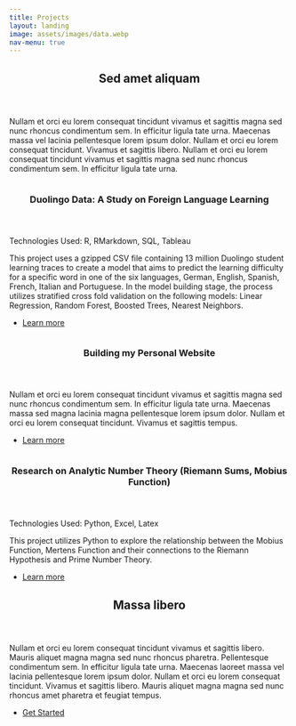 ```yaml
---
title: Projects
layout: landing
image: assets/images/data.webp
nav-menu: true
---
```


<!-- Main -->
<div id="main">

<!-- One -->
<section id="one">
	<div class="inner">
		<header class="major">
			<h2>Sed amet aliquam</h2>
		</header>
		<p>Nullam et orci eu lorem consequat tincidunt vivamus et sagittis magna sed nunc rhoncus condimentum sem. In efficitur ligula tate urna. Maecenas massa vel lacinia pellentesque lorem ipsum dolor. Nullam et orci eu lorem consequat tincidunt. Vivamus et sagittis libero. Nullam et orci eu lorem consequat tincidunt vivamus et sagittis magna sed nunc rhoncus condimentum sem. In efficitur ligula tate urna.</p>
	</div>
</section>

<!-- Middle -->
<section id="two" class="spotlights">
	<section>
		<a href="PSTAT-131-Final-Project-.html" class="image">
			<img src="{% link assets/images/duolingo.png %}" alt="" data-position="center center" />
		</a>
		<div class="content">
			<div class="inner">
				<header class="major">
					<h3>
Duolingo Data: A Study on Foreign Language Learning</h3>
				</header>
				<p> Technologies Used: R, RMarkdown, SQL, Tableau </p>
				<p>This project uses a gzipped CSV file containing 13 million Duolingo student learning traces to create a model that aims to predict the learning difficulty for a specific word in one of the six languages, German, English, Spanish, French, Italian and Portuguese. In the model building stage, the process utilizes stratified cross fold validation on the following models: Linear Regression, Random Forest, Boosted Trees, Nearest Neighbors.</p>
				<ul class="actions">
					<li><a href="PSTAT-131-Final-Project-.html" class="button">Learn more</a></li>
				</ul>
			</div>
		</div>
	</section>
	<section>
		<a href="generic.html" class="image">
			<img src="{% link assets/images/mockup.png %}" alt="" data-position="top center" />
		</a>
		<div class="content">
			<div class="inner">
				<header class="major">
					<h3>Building my Personal Website</h3>
				</header>
				<p>Nullam et orci eu lorem consequat tincidunt vivamus et sagittis magna sed nunc rhoncus condimentum sem. In efficitur ligula tate urna. Maecenas massa sed magna lacinia magna pellentesque lorem ipsum dolor. Nullam et orci eu lorem consequat tincidunt. Vivamus et sagittis tempus.</p>
				<ul class="actions">
					<li><a href="generic.html" class="button">Learn more</a></li>
				</ul>
			</div>
		</div>
	</section>
	<section>
		<a href="generic.html" class="image">
			<img src="{% link assets/images/riemann.jpeg %}" alt="" data-position="25% 25%" />
		</a>
		<div class="content">
			<div class="inner">
				<header class="major">
					<h3>
Research on Analytic Number Theory (Riemann Sums, Mobius Function)</h3>
				</header>
				<p>Technologies Used: Python, Excel, Latex</p>
				<p>This project utilizes Python to explore the relationship between the Mobius Function, Mertens Function and their connections to the Riemann Hypothesis and Prime Number Theory.</p>
				<ul class="actions">
					<li><a href="generic.html" class="button">Learn more</a></li>
				</ul>
			</div>
		</div>
	</section>
</section>

<!-- Three -->
<section id="three">
	<div class="inner">
		<header class="major">
			<h2>Massa libero</h2>
		</header>
		<p>Nullam et orci eu lorem consequat tincidunt vivamus et sagittis libero. Mauris aliquet magna magna sed nunc rhoncus pharetra. Pellentesque condimentum sem. In efficitur ligula tate urna. Maecenas laoreet massa vel lacinia pellentesque lorem ipsum dolor. Nullam et orci eu lorem consequat tincidunt. Vivamus et sagittis libero. Mauris aliquet magna magna sed nunc rhoncus amet pharetra et feugiat tempus.</p>
		<ul class="actions">
			<li><a href="generic.html" class="button next">Get Started</a></li>
		</ul>
	</div>
</section>

</div>
